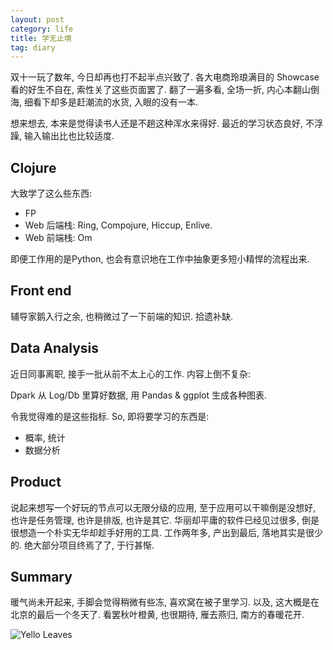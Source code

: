 ```yaml
---
layout: post
category: life
title: 学无止境
tag: diary
---
```



双十一玩了数年, 今日却再也打不起半点兴致了.
各大电商玲琅满目的 Showcase 看的好生不自在, 索性关了这些页面罢了.
翻了一遍多看, 全场一折, 内心本翻山倒海, 细看下却多是赶潮流的水货, 入眼的没有一本.

想来想去, 本来是觉得读书人还是不趟这种浑水来得好.
最近的学习状态良好, 不浮躁, 输入输出比也比较适度.

## Clojure

大致学了这么些东西:

* FP
* Web 后端栈: Ring, Compojure, Hiccup, Enlive.
* Web 前端栈: Om

即便工作用的是Python, 也会有意识地在工作中抽象更多短小精悍的流程出来.

## Front end

辅导家鹅入行之余, 也稍微过了一下前端的知识.
拾遗补缺.

## Data Analysis

近日同事离职, 接手一批从前不太上心的工作.
内容上倒不复杂:

Dpark 从 Log/Db 里算好数据, 用 Pandas & ggplot 生成各种图表.

令我觉得难的是这些指标.
So, 即将要学习的东西是:

* 概率, 统计
* 数据分析

## Product

说起来想写一个好玩的节点可以无限分级的应用,
至于应用可以干嘛倒是没想好,
也许是任务管理, 也许是排版, 也许是其它.
华丽却平庸的软件已经见过很多,
倒是很想造一个朴实无华却趁手好用的工具.
工作两年多, 产出到最后, 落地其实是很少的.
绝大部分项目终焉了了, 于行甚惭.

## Summary

暖气尚未开起来, 手脚会觉得稍微有些冻, 喜欢窝在被子里学习.
以及, 这大概是在北京的最后一个冬天了.
看罢秋叶橙黄, 也很期待, 雁去燕归, 南方的春暖花开.

![Yello Leaves](/images/2014/gingko.jpg)
